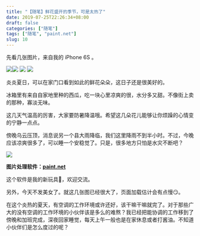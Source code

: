```yaml
---
title: "【随笔】鲜花盛开的季节，可是太热了"
date: 2019-07-25T22:26:34+08:00
draft: false
categories: ["随笔"]
tags: ["随笔", "paint.net"]
slug: 10
---
```


 

先看几张图片，来自我的 iPhone 6S 。

![](https://img.dtz9.net/imgs/2019/07/5f75748588daf224.jpg)![](https://img.dtz9.net/imgs/2019/07/faaa73bcd22fa681.jpg)
![](https://img.dtz9.net/imgs/2019/07/ee2c383212d8fc35.jpg)
![](https://img.dtz9.net/imgs/2019/07/434f689f4dc1f15d.jpg)



炎炎夏日，可以在家门口看到如此的鲜花朵朵，这日子还是很美好的。

冰箱里有来自自家地里种的西瓜，吃一块心里凉爽的很，水分多又甜。不像街上卖的那种，寡淡无味。

这几天气温高的厉害，大家要防暑降温哦。希望这几朵花儿能够让你烦躁的心情变的宁静一点点。



傍晚乌云压顶，消息说另一个县大雨降临，我们这里降雨不到半小时。不过，今晚应该凉爽很多了，可以睡一个安稳觉了。只是，很多地方只怕是水灾不断吧？

![](https://img.dtz9.net/imgs/2019/07/9e7ff7dd9e8fdf7a.jpg)

**图片处理软件：[paint.net](https://www.dotpdn.com/downloads/pdn.html)**

这个软件是我的新玩具🙂，欢迎交流。

另外，今天不发美女了。就这几张图已经很大了，页面加载估计会有点慢😏。



在这个炎热的夏天，有空调的工作环境或许还好，该干嘛干嘛就完了。对于那些广大的没有空调的工作环境的小伙伴该是多么的难熬？我已经把能协调的工作移到了傍晚和加班完成，深夜回家睡觉，每天上午一般也是在家休息或者打酱油。不知道小伙伴们是怎么度过的呢？

